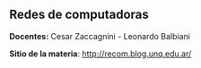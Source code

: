 ## Redes de computadoras

**Docentes:** 
Cesar Zaccagnini - Leonardo Balbiani

**Sitio de la materia**: 
http://recom.blog.unq.edu.ar/